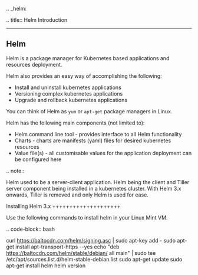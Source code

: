 .. \_helm:

.. title:: Helm Introduction

  ------
  Helm
  ------

Helm is a package manager for Kubernetes based applications and
resources deployment.

Helm also provides an easy way of accomplishing the following:

-   Install and uninstall kubernetes applications
-   Versioning complex kubernetes applications
-   Upgrade and rollback kubernetes applications

You can think of Helm as `yum` or `apt-get` package managers in Linux.

Helm has the following main components (not limited to):

-   Helm command line tool - provides interface to all Helm
    functionality
-   Charts - charts are manifests (yaml) files for desired kubernetes
    resources
-   Value file(s) - all customisable values for the application
    deployment can be configured here

.. note::

Helm used to be a server-client application. Helm being the client and
Tiller server component being installed in a kubernetes cluster. With
Helm 3.x onwards, Tiller is removed and only Helm is used for ease.

Installing Helm 3.x ++++++++++++++++++++

Use the following commands to install helm in your Linux Mint VM.

.. code-block:: bash

curl https://baltocdn.com/helm/signing.asc \| sudo apt-key add - sudo
apt-get install apt-transport-https --yes echo "deb
https://baltocdn.com/helm/stable/debian/ all main" \| sudo tee
/etc/apt/sources.list.d/helm-stable-debian.list sudo apt-get update sudo
apt-get install helm helm version
